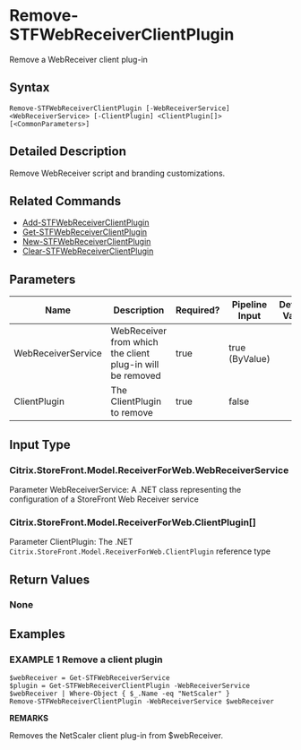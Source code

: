 ﻿# Remove-STFWebReceiverClientPlugin

Remove a WebReceiver client plug-in

## Syntax

```
Remove-STFWebReceiverClientPlugin [-WebReceiverService] <WebReceiverService> [-ClientPlugin] <ClientPlugin[]> [<CommonParameters>]
```

## Detailed Description

Remove WebReceiver script and branding customizations.

## Related Commands

* [Add-STFWebReceiverClientPlugin](./Add-STFWebReceiverClientPlugin)
* [Get-STFWebReceiverClientPlugin](./Get-STFWebReceiverClientPlugin)
* [New-STFWebReceiverClientPlugin](./New-STFWebReceiverClientPlugin)
* [Clear-STFWebReceiverClientPlugin](./Clear-STFWebReceiverClientPlugin)

## Parameters

| Name   | Description | Required? | Pipeline Input | Default Value |
| --- | --- | --- | --- | --- |
|WebReceiverService|WebReceiver from which the client plug-in will be removed|true|true (ByValue)| |
|ClientPlugin|The ClientPlugin to remove|true|false| |

## Input Type

### Citrix.StoreFront.Model.ReceiverForWeb.WebReceiverService

Parameter WebReceiverService: A .NET class representing the configuration of a StoreFront Web Receiver service

### Citrix.StoreFront.Model.ReceiverForWeb.ClientPlugin[]

Parameter ClientPlugin: The .NET `Citrix.StoreFront.Model.ReceiverForWeb.ClientPlugin` reference type

## Return Values

### None

## Examples

### EXAMPLE 1 Remove a client plugin

```
$webReceiver = Get-STFWebReceiverService
$plugin = Get-STFWebReceiverClientPlugin -WebReceiverService $webReceiver | Where-Object { $_.Name -eq "NetScaler" }
Remove-STFWebReceiverClientPlugin -WebReceiverService $webReceiver
```

**REMARKS**

Removes the NetScaler client plug-in from $webReceiver.
